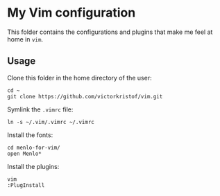 # My Vim configuration

This folder contains the configurations and plugins that make me feel at home in `vim`.

## Usage

Clone this folder in the home directory of the user:
````
cd ~
git clone https://github.com/victorkristof/vim.git
````

Symlink the `.vimrc` file:
````
ln -s ~/.vim/.vimrc ~/.vimrc
````

Install the fonts:
````
cd menlo-for-vim/
open Menlo*
````

Install the plugins:
````
vim
:PlugInstall
````
